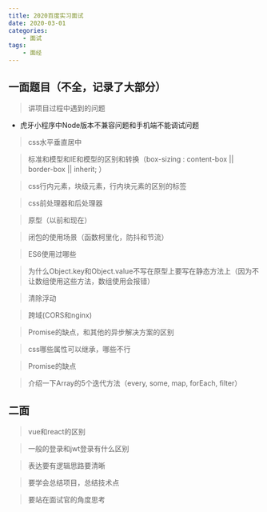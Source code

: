 ```yaml
---
title: 2020百度实习面试
date: 2020-03-01
categories: 
    - 面试
tags: 
    - 面经
---
```


## 一面题目（不全，记录了大部分）
 > 讲项目过程中遇到的问题
- 虎牙小程序中Node版本不兼容问题和手机端不能调试问题

> css水平垂直居中

> 标准和模型和IE和模型的区别和转换（box-sizing : content-box || border-box || inherit; ）

> css行内元素，块级元素，行内块元素的区别的标签

> css前处理器和后处理器

> 原型（以前和现在）

> 闭包的使用场景（函数柯里化，防抖和节流）

> ES6使用过哪些

> 为什么Object.key和Object.value不写在原型上要写在静态方法上（因为不让数组使用这些方法，数组使用会报错）

> 清除浮动

> 跨域(CORS和nginx)

> Promise的缺点，和其他的异步解决方案的区别

> css哪些属性可以继承，哪些不行

> Promise的缺点

>介绍一下Array的5个迭代方法（every, some, map, forEach, filter）

## 二面
>vue和react的区别

>一般的登录和jwt登录有什么区别

>表达要有逻辑思路要清晰

>要学会总结项目，总结技术点

>要站在面试官的角度思考